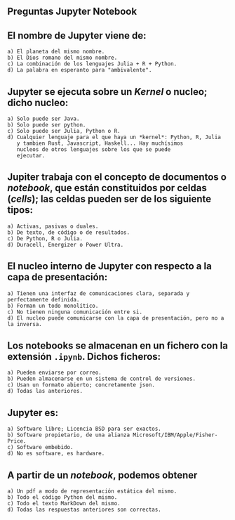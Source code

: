 ## Preguntas Jupyter Notebook

## El nombre de Jupyter viene de:

    a) El planeta del mismo nombre.
    b) El Dios romano del mismo nombre.
    c) La combinación de los lenguajes Julia + R + Python.
    d) La palabra en esperanto para "ambivalente".

## Jupyter se ejecuta sobre un *Kernel* o nucleo; dicho nucleo:

    a) Solo puede ser Java.
    b) Solo puede ser python.
    c) Solo puede ser Julia, Python o R.
    d) Cualquier lenguaje para el que haya un *kernel*: Python, R, Julia
       y tambien Rust, Javascript, Haskell... Hay muchísimos 
       nucleos de otros lenguajes sobre los que se puede
       ejecutar.

## Jupiter trabaja con el concepto de documentos o *notebook*, que están constituidos por celdas (*cells*); las celdas pueden ser de los siguiente tipos:

    a) Activas, pasivas o duales.
    b) De texto, de código o de resultados.
    c) De Python, R o Julia.
    d) Duracell, Energizer o Power Ultra.

## El nucleo interno de Jupyter con respecto a la capa de presentación:

    a) Tienen una interfaz de comunicaciones clara, separada y perfectamente definida.
    b) Forman un todo monolítico.
    c) No tienen ninguna comunicación entre si.
    d) El nucleo puede comunicarse con la capa de presentación, pero no a la inversa.

## Los notebooks se almacenan en un fichero con la extensión `.ipynb`. Dichos ficheros:

    a) Pueden enviarse por correo.
    b) Pueden almacenarse en un sistema de control de versiones.
    c) Usan un formato abierto; concretamente json.
    d) Todas las anteriores.

## Jupyter es:

    a) Software libre; Licencia BSD para ser exactos.
    b) Software propietario, de una alianza Microsoft/IBM/Apple/Fisher-Price.
    c) Software embebido.
    d) No es software, es hardware.

## A partir de un *notebook*, podemos obtener

    a) Un pdf a modo de representación estática del mismo.
    b) Todo el código Python del mismo.
    c) Todo el texto MarkDown del mismo.
    d) Todas las respuestas anteriores son correctas.




